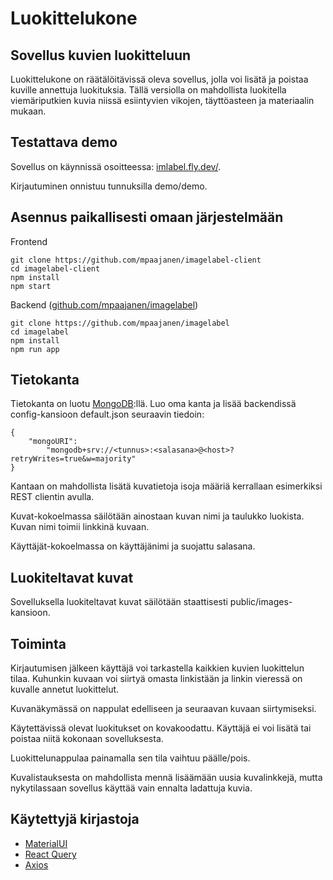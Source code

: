 # Luokittelukone
## Sovellus kuvien luokitteluun

Luokittelukone on räätälöitävissä oleva sovellus, jolla voi lisätä ja poistaa kuville annettuja luokituksia. Tällä versiolla on mahdollista luokitella viemäriputkien kuvia niissä esiintyvien vikojen, täyttöasteen ja materiaalin mukaan.

## Testattava demo
Sovellus on käynnissä osoitteessa: [imlabel.fly.dev/](https://imlabel.fly.dev/).

Kirjautuminen onnistuu tunnuksilla demo/demo.

## Asennus paikallisesti omaan järjestelmään

Frontend
```
git clone https://github.com/mpaajanen/imagelabel-client
cd imagelabel-client
npm install
npm start
```

Backend ([github.com/mpaajanen/imagelabel](https://github.com/mpaajanen/imagelabel))
```
git clone https://github.com/mpaajanen/imagelabel
cd imagelabel
npm install
npm run app
```

## Tietokanta

Tietokanta on luotu [MongoDB](https://www.mongodb.com/):llä. Luo oma kanta ja lisää backendissä config-kansioon default.json seuraavin tiedoin:
```
{
    "mongoURI":
        "mongodb+srv://<tunnus>:<salasana>@<host>?retryWrites=true&w=majority"
}
```
Kantaan on mahdollista lisätä kuvatietoja isoja määriä kerrallaan esimerkiksi REST clientin avulla.

Kuvat-kokoelmassa säilötään ainostaan kuvan nimi ja taulukko luokista. Kuvan nimi toimii linkkinä kuvaan. 

Käyttäjät-kokoelmassa on käyttäjänimi ja suojattu salasana.

## Luokiteltavat kuvat
Sovelluksella luokiteltavat kuvat säilötään staattisesti public/images-kansioon.

## Toiminta
Kirjautumisen jälkeen käyttäjä voi tarkastella kaikkien kuvien luokittelun tilaa. Kuhunkin kuvaan voi siirtyä omasta linkistään ja linkin vieressä on kuvalle annetut luokittelut.

Kuvanäkymässä on nappulat edelliseen ja seuraavan kuvaan siirtymiseksi.

Käytettävissä olevat luokitukset on kovakoodattu. Käyttäjä ei voi lisätä tai poistaa niitä kokonaan sovelluksesta.

Luokittelunappulaa painamalla sen tila vaihtuu päälle/pois.

Kuvalistauksesta on mahdollista mennä lisäämään uusia kuvalinkkejä, mutta nykytilassaan sovellus käyttää vain ennalta ladattuja kuvia.

## Käytettyjä kirjastoja
- [MaterialUI](https://mui.com/)
- [React Query](https://tanstack.com/query/latest/)
- [Axios](https://axios-http.com/)